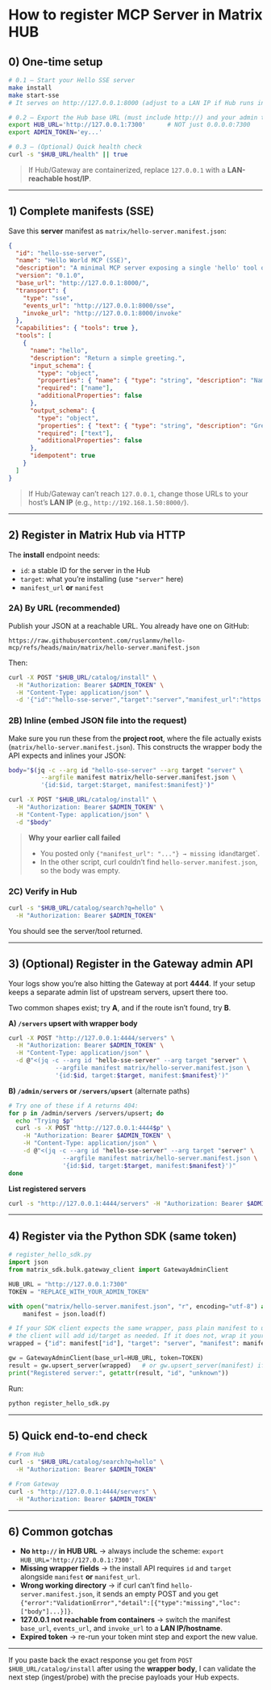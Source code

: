 # How to register MCP Server in Matrix HUB

## 0) One-time setup

```bash
# 0.1 — Start your Hello SSE server
make install
make start-sse
# It serves on http://127.0.0.1:8000 (adjust to a LAN IP if Hub runs in Docker)

# 0.2 — Export the Hub base URL (must include http://) and your admin token
export HUB_URL='http://127.0.0.1:7300'      # NOT just 0.0.0.0:7300
export ADMIN_TOKEN='ey...'

# 0.3 — (Optional) Quick health check
curl -s "$HUB_URL/health" || true
```

> If Hub/Gateway are containerized, replace `127.0.0.1` with a **LAN-reachable host/IP**.

---

## 1) Complete manifests (SSE)

Save this **server** manifest as `matrix/hello-server.manifest.json`:

```json
{
  "id": "hello-sse-server",
  "name": "Hello World MCP (SSE)",
  "description": "A minimal MCP server exposing a single 'hello' tool over SSE.",
  "version": "0.1.0",
  "base_url": "http://127.0.0.1:8000/",
  "transport": {
    "type": "sse",
    "events_url": "http://127.0.0.1:8000/sse",
    "invoke_url": "http://127.0.0.1:8000/invoke"
  },
  "capabilities": { "tools": true },
  "tools": [
    {
      "name": "hello",
      "description": "Return a simple greeting.",
      "input_schema": {
        "type": "object",
        "properties": { "name": { "type": "string", "description": "Name to greet" } },
        "required": ["name"],
        "additionalProperties": false
      },
      "output_schema": {
        "type": "object",
        "properties": { "text": { "type": "string", "description": "Greeting text" } },
        "required": ["text"],
        "additionalProperties": false
      },
      "idempotent": true
    }
  ]
}
```

> If Hub/Gateway can’t reach `127.0.0.1`, change those URLs to your host’s **LAN IP** (e.g., `http://192.168.1.50:8000/`).

---

## 2) Register in **Matrix Hub** via HTTP

The **install** endpoint needs:

* `id`: a stable ID for the server in the Hub
* `target`: what you’re installing (use `"server"` here)
* `manifest_url` **or** `manifest`

### 2A) **By URL** (recommended)

Publish your JSON at a reachable URL. You already have one on GitHub:

```
https://raw.githubusercontent.com/ruslanmv/hello-mcp/refs/heads/main/matrix/hello-server.manifest.json
```

Then:

```bash
curl -X POST "$HUB_URL/catalog/install" \
  -H "Authorization: Bearer $ADMIN_TOKEN" \
  -H "Content-Type: application/json" \
  -d '{"id":"hello-sse-server","target":"server","manifest_url":"https://raw.githubusercontent.com/ruslanmv/hello-mcp/refs/heads/main/matrix/hello-server.manifest.json"}'
```

### 2B) **Inline** (embed JSON file into the request)

Make sure you run these from the **project root**, where the file actually exists (`matrix/hello-server.manifest.json`). This constructs the wrapper body the API expects and inlines your JSON:

```bash
body="$(jq -c --arg id "hello-sse-server" --arg target "server" \
         --argfile manifest matrix/hello-server.manifest.json \
         '{id:$id, target:$target, manifest:$manifest}')"

curl -X POST "$HUB_URL/catalog/install" \
  -H "Authorization: Bearer $ADMIN_TOKEN" \
  -H "Content-Type: application/json" \
  -d "$body"
```

> **Why your earlier call failed**
>
> * You posted only `{"manifest_url": "..."} → missing `id`and`target\`.
> * In the other script, curl couldn’t find `hello-server.manifest.json`, so the body was empty.

### 2C) Verify in Hub

```bash
curl -s "$HUB_URL/catalog/search?q=hello" \
  -H "Authorization: Bearer $ADMIN_TOKEN"
```

You should see the server/tool returned.

---

## 3) (Optional) Register in the **Gateway** admin API

Your logs show you’re also hitting the Gateway at port **4444**. If your setup keeps a separate admin list of upstream servers, upsert there too.

Two common shapes exist; try **A**, and if the route isn’t found, try **B**.

**A) `/servers` upsert with wrapper body**

```bash
curl -X POST "http://127.0.0.1:4444/servers" \
  -H "Authorization: Bearer $ADMIN_TOKEN" \
  -H "Content-Type: application/json" \
  -d @"<(jq -c --arg id "hello-sse-server" --arg target "server" \
             --argfile manifest matrix/hello-server.manifest.json \
             '{id:$id, target:$target, manifest:$manifest}')"
```

**B) `/admin/servers` or `/servers/upsert`** (alternate paths)

```bash
# Try one of these if A returns 404:
for p in /admin/servers /servers/upsert; do
  echo "Trying $p"
  curl -s -X POST "http://127.0.0.1:4444$p" \
    -H "Authorization: Bearer $ADMIN_TOKEN" \
    -H "Content-Type: application/json" \
    -d @"<(jq -c --arg id "hello-sse-server" --arg target "server" \
               --argfile manifest matrix/hello-server.manifest.json \
               '{id:$id, target:$target, manifest:$manifest}')"
done
```

**List registered servers**

```bash
curl -s "http://127.0.0.1:4444/servers" -H "Authorization: Bearer $ADMIN_TOKEN"
```

---

## 4) Register via the **Python SDK** (same token)

```python
# register_hello_sdk.py
import json
from matrix_sdk.bulk.gateway_client import GatewayAdminClient

HUB_URL = "http://127.0.0.1:7300"
TOKEN = "REPLACE_WITH_YOUR_ADMIN_TOKEN"

with open("matrix/hello-server.manifest.json", "r", encoding="utf-8") as f:
    manifest = json.load(f)

# If your SDK client expects the same wrapper, pass plain manifest to upsert_server;
# the client will add id/target as needed. If it does not, wrap it yourself:
wrapped = {"id": manifest["id"], "target": "server", "manifest": manifest}

gw = GatewayAdminClient(base_url=HUB_URL, token=TOKEN)
result = gw.upsert_server(wrapped)   # or gw.upsert_server(manifest) if your SDK handles wrapping
print("Registered server:", getattr(result, "id", "unknown"))
```

Run:

```bash
python register_hello_sdk.py
```

---

## 5) Quick end-to-end check

```bash
# From Hub
curl -s "$HUB_URL/catalog/search?q=hello" \
  -H "Authorization: Bearer $ADMIN_TOKEN"

# From Gateway
curl -s "http://127.0.0.1:4444/servers" \
  -H "Authorization: Bearer $ADMIN_TOKEN"
```

---

## 6) Common gotchas

* **No `http://` in HUB URL** → always include the scheme: `export HUB_URL='http://127.0.0.1:7300'`.
* **Missing wrapper fields** → the install API requires `id` and `target` alongside `manifest` **or** `manifest_url`.
* **Wrong working directory** → if curl can’t find `hello-server.manifest.json`, it sends an empty POST and you get `{"error":"ValidationError","detail":[{"type":"missing","loc":["body"]...}]}`.
* **127.0.0.1 not reachable from containers** → switch the manifest `base_url`, `events_url`, and `invoke_url` to a **LAN IP/hostname**.
* **Expired token** → re-run your token mint step and export the new value.

---

If you paste back the exact response you get from `POST $HUB_URL/catalog/install` after using the **wrapper body**, I can validate the next step (ingest/probe) with the precise payloads your Hub expects.

